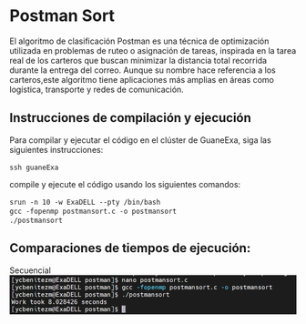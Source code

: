 # Postman Sort

El algoritmo de clasificación Postman es una técnica de optimización utilizada en problemas de ruteo o asignación de tareas, inspirada en la tarea real de los carteros que buscan minimizar la distancia total recorrida durante la entrega del correo. Aunque su nombre hace referencia a los carteros,este algoritmo tiene aplicaciones más amplias en áreas como logística, transporte y redes de comunicación.

## Instrucciones de compilación y ejecución
Para compilar y ejecutar el código en el clúster de GuaneExa, siga las siguientes instrucciones:

```shell
ssh guaneExa
```
compile y ejecute el código usando los siguientes comandos:
```shell
srun -n 10 -w ExaDELL --pty /bin/bash
gcc -fopenmp postmansort.c -o postmansort
./postmansort
```
## Comparaciones de tiempos de ejecución:
Secuencial
![secuencial](imagenes/secuencial.png)

